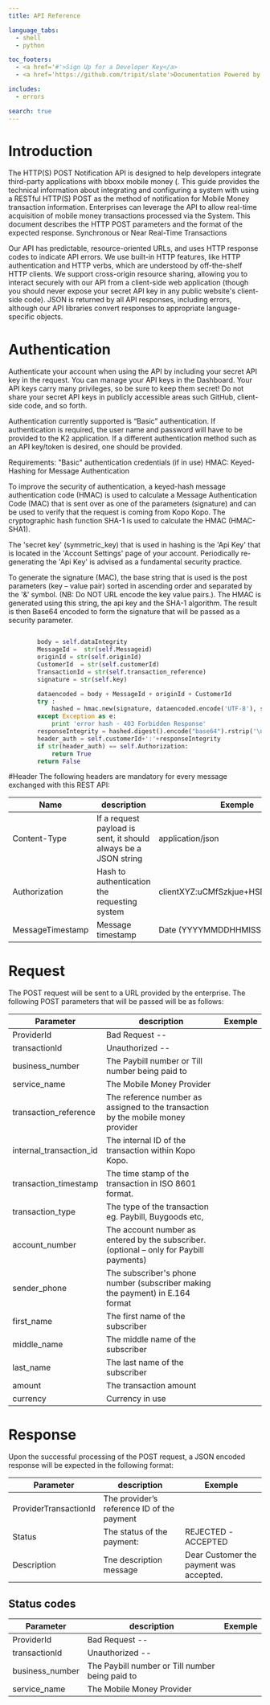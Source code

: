 ```yaml
---
title: API Reference

language_tabs:
  - shell
  - python

toc_footers:
  - <a href='#'>Sign Up for a Developer Key</a>
  - <a href='https://github.com/tripit/slate'>Documentation Powered by Slate</a>

includes:
  - errors

search: true
---
```


# Introduction

 The  HTTP(S) POST Notification API is designed to help developers integrate third-party applications with bboxx mobile money (. This guide provides the technical information about integrating and configuring a system with  using a RESTful HTTP(S) POST as the method of notification for Mobile Money transaction information. Enterprises can leverage the API to allow real-time acquisition of mobile money transactions processed via the System. This document describes the HTTP POST parameters and the format of the expected response.
Synchronous or Near Real-Time Transactions

Our API has predictable, resource-oriented URLs, and uses HTTP response codes to indicate API errors. We use built-in HTTP features, like HTTP authentication and HTTP verbs, which are understood by off-the-shelf HTTP clients. We support cross-origin resource sharing, allowing you to interact securely with our API from a client-side web application (though you should never expose your secret API key in any public website's client-side code). JSON is returned by all API responses, including errors, although our API libraries convert responses to appropriate language-specific objects. 



# Authentication
Authenticate your account when using the API by including your secret API key in the request. You can manage your API keys in the Dashboard. Your API keys carry many privileges, so be sure to keep them secret! Do not share your secret API keys in publicly accessible areas such GitHub, client-side code, and so forth. 



Authentication currently supported is “Basic” authentication. If authentication is required, the user name and password will have to be provided to the K2 application. If a different authentication method such as an API key/token is desired, one should be provided.

Requirements: "Basic" authentication credentials (if in use)
HMAC: Keyed-Hashing for Message Authentication

To improve the security of authentication, a keyed-hash message authentication code (HMAC) is used to calculate a Message Authentication Code (MAC) that is sent over as one of the parameters (signature) and can be used to verify that the request is coming from Kopo Kopo. The cryptographic hash function SHA-1 is used to calculate the HMAC (HMAC-SHA1).

The 'secret key' (symmetric_key) that is used in hashing is the 'Api Key' that is located in the 'Account Settings' page of your account. Periodically re-generating the 'Api Key' is advised as a fundamental security practice.

To generate the signature (MAC), the base string that is used is the post parameters (key – value pair) sorted in ascending order and separated by the '&' symbol. (NB: Do NOT URL encode the key value pairs.). The HMAC is generated using this string, the api key and the SHA-1 algorithm. The result is then Base64 encoded to form the signature that will be passed as a security parameter.




```python

        body = self.dataIntegrity
        MessageId =  str(self.Messageid)
        originId = str(self.originId)
        CustomerId  = str(self.customerId)
        TransactionId = str(self.transaction_reference)
        signature = str(self.key)

        dataencoded = body + MessageId + originId + CustomerId
        try :
            hashed = hmac.new(signature, dataencoded.encode('UTF-8'), sha1)
        except Exception as e:
            print 'error hash - 403 Forbidden Response'
        responseIntegrity = hashed.digest().encode("base64").rstrip('\n')
        header_auth = self.customerId+':'+responseIntegrity
        if str(header_auth) == self.Authorization:
            return True
        return False
```




#Header
The 
following headers are mandatory for every message
exchanged with this REST API:

Name | description | Exemple
---------- | ------- | -------
Content-Type | If a request payload is sent, it should always be a JSON string | application/json
Authorization | Hash to authentication the requesting system | clientXYZ:uCMfSzkjue+HSDygYB5aEg==
MessageTimestamp |Message timestamp  | Date (YYYYMMDDHHMISS)






# Request

The POST request will be sent to a URL provided by the enterprise. The following POST parameters that will be passed will be as follows:


Parameter | description | Exemple
---------- | ------- | -------
ProviderId | Bad Request -- |
transactionId | Unauthorized -- |
business_number | The Paybill number or Till number being paid to |
service_name | The Mobile Money Provider  |
transaction_reference | The reference number as assigned to the transaction by the mobile money provider | 
internal_transaction_id | The internal ID of the transaction within Kopo Kopo. |
transaction_timestamp | The time stamp of the transaction in ISO 8601 format.  |
transaction_type | The type of the transaction eg. Paybill, Buygoods etc, |
account_number | The account number as entered by the subscriber. (optional – only for Paybill payments) |
sender_phone | The subscriber's phone number (subscriber making the payment) in E.164 format | 
first_name | The first name of the subscriber |
middle_name | The middle name of the subscriber| 
last_name | The last name of the subscriber |
amount | The transaction amount |
currency | Currency in use |




# Response


Upon the successful processing of the POST request, a JSON encoded response will be expected in the following format: 

Parameter | description | Exemple
---------- | ------- | -------
ProviderTransactionId | The  provider’s reference ID of the payment |
Status | The status of the payment: | REJECTED -ACCEPTED
Description | Tne description message  | Dear Customer the payment was accepted.




## Status codes

Parameter | description | Exemple
---------- | ------- | -------
ProviderId | Bad Request -- |
transactionId | Unauthorized -- |
business_number | The Paybill number or Till number being paid to |
service_name | The Mobile Money Provider  |
